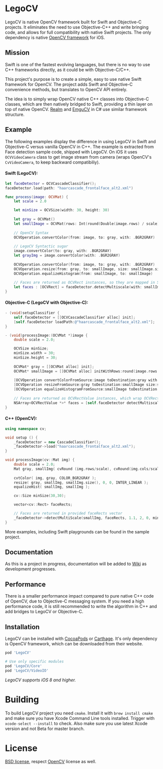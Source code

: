 # LegoCV

LegoCV is native OpenCV framework built for Swift and Objective-C projects. It eliminates the need to use Objective-C++ and write bringing code, and allows for full compatibility with native Swift projects. The only dependency is native [OpenCV framework](http://opencv.org) for iOS.

## Mission

Swift is one of the fastest evolving languages, but there is no way to use C++ frameworks directly, as it could be with Objective-C/C++.

This project's purpose is to create a simple, easy to use native Swift framework for OpenCV. The project adds Swift and Objective-C convenience methods, but translates to OpenCV API entirely.

The idea is to simply wrap OpenCV native C++ classes into Objective-C classes, which are then natively bridged to Swift, providing a thin layer on top of native OpenCV. [Realm](https://realm.io) and [EmguCV](http://www.emgu.com) in C# use similar framework structure.

## Example

The following examples display the difference in using LegoCV in Swift and Objective-C versus vanilla OpenCV in C++.
The example is extracted from Face detection sample code, shipped with LegoCV. On iOS it uses `OCVVideoCamera` class to get image stream from camera (wraps OpenCV's `CvVideoCamera`, to keep backward compatibiliy).

#### Swift (LegoCV):
```swift
let faceDetector = OCVCascadeClassifier();
faceDetector.load(path: "haarcascade_frontalface_alt2.xml")

func process(image: OCVMat) {
    let scale = 2.0

    let minSize = OCVSize(width: 30, height: 30)
        
    let gray = OCVMat()
    let smallImage = OCVMat(rows: Int(round(Double(image.rows) / scale)), cols: Int(round(Double(image.cols) / scale)), type: .cv8U, channels: 1)
    
    // OpenCV Syntax
    OCVOperation.convertColor(from: image, to: gray, with: .BGR2GRAY)
    
    // LegoCV Syntactic sugar
    image.convertColor(to: gray, with: .BGR2GRAY)
    let grayImg = image.convertColor(with: .BGR2GRAY)
    
    OCVOperation.convertColor(from: image, to: gray, with: .BGR2GRAY)
    OCVOperation.resize(from: gray, to: smallImage, size: smallImage.size, fx: 0, fy: 0, interpolation: .linear)
    OCVOperation.equalizeHistogram(from: smallImage, to: smallImage)
    
    // Faces are returned as OCVRect instances, so they are mapped in Swift, as they are structs.
    let faces : [OCVRect] = faceDetector.detectMultiscale(with: smallImage, scaleFactor: 1.1, minNeighbours: 2, flags: 0, minSize: minSize).map { $0.rect }
}
```

#### Objective-C (LegoCV with Objective-C):
```objectivec
- (void)setupClassifier {
    self.faceDetector = [[OCVCascadeClassifier alloc] init];
    [self.faceDetector loadPath:@"haarcascade_frontalface_alt2.xml"];
}

- (void)processImage:(OCVMat *)image {
    double scale = 2.0;

    OCVSize minSize;
    minSize.width = 30;
    minSize.height = 30;
        
    OCVMat* gray = [[OCVMat alloc] init];
    OCVMat* smallImage = [[OCVMat alloc] initWithRows:round(image.rows / scale) cols:round(image.cols / scale) type: OCVDepthTypeCv8U, channels: 1)
    
    [OCVOperation convertColorFromSource:image toDestination:gray with:OCVColorConversionTypeBGR2GRAY];
    [OCVOperation resizeFromSource:gray toDestination:smallImage size:smallImage.size fx:0 fy:0 interpolation:OCVInterpolationTypeLinear];
    [OCVOperation equalizeHistogramFromSource:smallImage toDestination:smallImage];
    
    // Faces are returned as OCVRectValue instances, which wrap OCVRect structs.
    NSArray<OCVRectValue *>* faces = [self.faceDetector detectMultiscaleWith:smallImage scaleFactor:1.1 minNeighbours:2 flags: 0 minSize:minSize];
}
```

#### C++ (OpenCV):
```cpp
using namespace cv;

void setup () {
    _faceDetector = new CascadeClassifier();
    _faceDetector->load("haarcascade_frontalface_alt2.xml");
}

void processImage(cv::Mat img) {
    double scale = 2.0;
    Mat gray, smallImg( cvRound (img.rows/scale), cvRound(img.cols/scale), CV_8UC1 );
    
    cvtColor( img, gray, COLOR_BGR2GRAY );
    resize( gray, smallImg, smallImg.size(), 0, 0, INTER_LINEAR );
    equalizeHist( smallImg, smallImg );

    cv::Size minSize(30,30);

    vector<cv::Rect> faceRects;

    // Faces are returned in provided faceRects vector
    _faceDetector->detectMultiScale(smallImg, faceRects, 1.1, 2, 0, minSize);
}
```

More examples, including Swift playgrounds can be found in the sample project.

## Documentation

As this is a project in progress, documentation will be added to [Wiki]() as development progresses.

## Performance

There is a smaller performance impact compared to pure native C++ code of OpenCV, due to Objective-C messaging system. If you need a high performance code, it is still recommended to write the algorithm in C++ and add bridges to LegoCV or Objective-C.

## Installation

LegoCV can be installed with [CocoaPods](https://cocoapods.org) or [Carthage](https://github.com/Carthage/Carthage). It's only dependency is OpenCV framework, which can be downloaded from their website.

```ruby
pod 'LegoCV'

# Use only specific modules
pod 'LegoCV/Core'
pod 'LegoCV/VideoIO'
```

*LegoCV supports iOS 8 and higher.*

# Building

To build LegoCV project you need `cmake`. Install it with `brew install cmake` and make sure you have Xcode Command Line tools installed. Trigger with `xcode-select --install` to check. Also make sure you use latest Xcode version and not Beta for master branch.

# License

[BSD license](https://github.com/legoless/legocv/blob/master/LICENSE), respect [OpenCV](https://github.com/opencv/opencv/blob/master/LICENSE) license as well.
